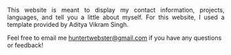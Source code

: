 <p align="justify">This website is meant to display my contact information, projects, languages, and tell you a little about myself. For this website, I used a template provided by Aditya Vikram Singh.</p>


Feel free to email me huntertwebster@gmail.com if you have any questions or feedback! 
